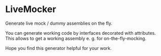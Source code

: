 # LiveMocker
Generate live mock / dummy assemblies on the fly.

You can generate working code by interfaces decorated with attributes. This allows to get a working assembly e. g. for on-the-fly-mocking.


Hope you find this generator helpful for your work. 
